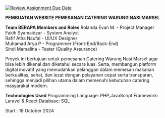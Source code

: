 [![Review Assignment Due Date](https://classroom.github.com/assets/deadline-readme-button-22041afd0340ce965d47ae6ef1cefeee28c7c493a6346c4f15d667ab976d596c.svg)](https://classroom.github.com/a/Wq523uwp)

**PEMBUATAN WEBSITE PEMESANAN CATERING WARUNG NASI MARSEL**

**Team BERAPA Members and Roles**
Rolanda Evan M. - Project Manager  
Fakih Syamaidzar - System Analyst  
Rafif Atha Naufal - UI/UX Designer  
Muhamad Arya P - Programmer (Front-End/Back-End)  
Sindi Marselina - Tester (Quality Assurance)  


Proyek ini bertujuan untuk pemesanan Catering Warung Nasi Marsel agar bisa lebih dikenal dan diketahui secara luas. Serta, membangun platform digital inovatif yang memudahkan pelanggan dalam memesan makanan berkualitas, sehat, dan lezat dengan pelayanan cepat serta transparan, sehingga menjadi pilihan utama dalam memenuhi kebutuhan catering masyarakat modern.

**Technologies Used**
Programming Language: PHP,JavaScript
Framework: Laravel & React
Database: SQL 

Start : 18 October 2024
